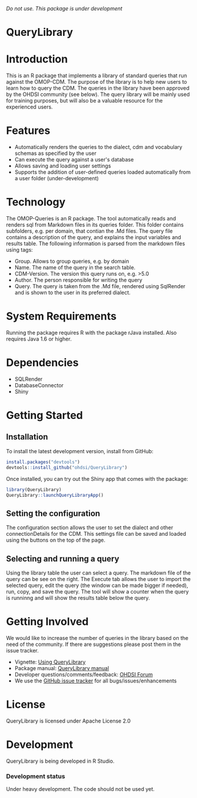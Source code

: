 *Do not use. This package is under development*

QueryLibrary
=========

Introduction
============
This is an R package that implements a library of standard queries that run against the OMOP-CDM.
The purpose of the library is to help new users to learn how to query the CDM. The queries in the library have been approved by the OHDSI community (see below). The query library will be mainly used for training purposes, but will also be a valuable resource for the experienced users.

Features
========
- Automatically renders the queries to the dialect, cdm and vocabulary schemas as specified by the user
- Can execute the query against a user's database
- Allows saving and loading user settings
- Supports the addition of user-defined queries loaded automatically from a user folder (under-development)

Technology
============
The OMOP-Queries is an R package. The tool automatically reads and renders sql from Markdown files in its queries folder.
This folder contains subfolders, e.g. per domain, that contian the .Md files.
The query file contains a description of the query, and explains the input variables and results table. The following information is parsed from the markdown files using tags:

* Group. Allows to group queries, e.g. by domain
* Name. The name of the query in the search table.
* CDM-Version. The version this query runs on, e.g. >5.0
* Author. The person responsible for writing the query
* Query. The query is taken from the .Md file, rendered using SqlRender and is shown to the user in its preferred dialect.

System Requirements
===================
Running the package requires R with the package rJava installed. Also requires Java 1.6 or higher.

Dependencies
============
 * SQLRender
 * DatabaseConnector
 * Shiny

Getting Started
===============
## Installation
  
To install the latest development version, install from GitHub:

```r
install.packages("devtools")
devtools::install_github("ohdsi/QueryLibrary")
```

Once installed, you can try out the Shiny app that comes with the package:

```r
library(QueryLibrary)
QueryLibrary::launchQueryLibraryApp()
```

## Setting the configuration

The configuration section allows the user to set the dialect and other connectionDetails for the CDM. This settings file can be saved and loaded using the buttons on the top of the page. 

## Selecting and running a query

Using the library table the user can select a query. The markdown file of the query can be see on the right. The Execute tab allows the user to import the selected query, edit the query (the window can be made bigger if needed), run, copy, and save the query. The tool will show a counter when the query is runninng and will show the results table below the query.

Getting Involved
=============

We would like to increase the number of queries in the library based on the need of the community. If there are suggestions please post them in the issue tracker.

* Vignette: [Using QueryLibrary](https://github.com/OHDSI/PatientLevelPrediction/blob/master/inst/doc/UsingSqLibrary.pdf)
* Package manual: [QueryLibrary manual](https://github.com/OHDSI/PatientLevelPrediction/blob/master/extras/SqlLibrary.pdf) 
* Developer questions/comments/feedback: <a href="http://forums.ohdsi.org/c/developers">OHDSI Forum</a>
* We use the <a href="../../issues">GitHub issue tracker</a> for all bugs/issues/enhancements

License
=======
QueryLibrary is licensed under Apache License 2.0

Development
===========
QueryLibrary is being developed in R Studio.

### Development status

Under heavy development. The code should not be used yet.



